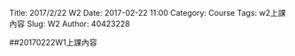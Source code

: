 Title: 2017/2/22 W2
Date: 2017-02-22 11:00
Category: Course
Tags: w2上課內容
Slug: W2
Author: 40423228

##20170222W1上課內容

<!-- PELICAN_END_SUMMARY -->

